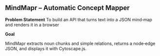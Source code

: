 ## MindMapr – Automatic Concept Mapper

**Problem Statement**
 To build an API that turns text into a JSON mind‑map and renders it in a browser 

**Goal**

 MindMapr extracts noun chunks and simple relations, returns a node‑edge JSON, and displays it with Cytoscape.js.
